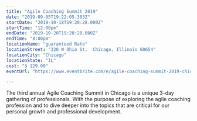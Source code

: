 ```yaml
---
title: "Agile Coaching Summit 2019"
date: "2019-09-05T19:22:05.303Z"
startDate: "2019-10-18T19:20:28.000Z"
startTime: "12:00pm"
endDate: "2019-10-20T19:20:28.000Z"
endTime: "8:00pm"
locationName: "guaranteed Rate"
locationStreet: "320 W Ohio St.  Chicago, Illinois 60654"
locationCity: "Chicago"
locationState: "IL"
cost: "$ 129.00"
eventUrl: "https://www.eventbrite.com/e/agile-coaching-summit-2019-chicago-tickets-64426341923"

---
```


The third annual Agile Coaching Summit in Chicago is a unique 3-day gathering of professionals. With the purpose of exploring the agile coaching profession and to dive deeper into the topics that are critical for our personal growth and professional development.

